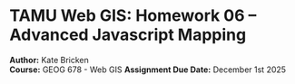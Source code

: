# TAMU Web GIS: Homework 06 – Advanced Javascript Mapping

**Author:** Kate Bricken  
**Course:** GEOG 678 - Web GIS
**Assignment Due Date:** December 1st 2025